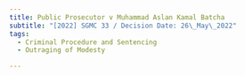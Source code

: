 ```yaml
---
title: Public Prosecutor v Muhammad Aslan Kamal Batcha
subtitle: "[2022] SGMC 33 / Decision Date: 26\_May\_2022"
tags:
  - Criminal Procedure and Sentencing
  - Outraging of Modesty

---
```

